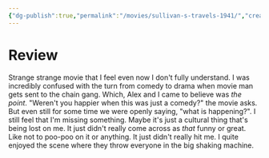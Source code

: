 ```yaml
---
{"dg-publish":true,"permalink":"/movies/sullivan-s-travels-1941/","created":"2024-03-05","updated":"2024-03-11"}
---
```



# Review

Strange strange movie that I feel even now I don't fully understand. I was incredibly confused with the turn from comedy to drama when movie man gets sent to the chain gang. Which, Alex and I came to believe was *the point*. "Weren't you happier when this was just a comedy?" the movie asks. But even still for some time we were openly saying, "what is happening?". I still feel that I'm missing something. Maybe it's just a cultural thing that's being lost on me. It just didn't really come across as *that* funny or great. Like not to poo-poo on it or anything. It just didn't really hit me. I quite enjoyed the scene where they throw everyone in the big shaking machine.
